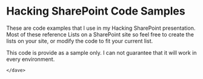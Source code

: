 Hacking SharePoint Code Samples
====================

These are code examples that I use in my Hacking SharePoint 
presentation.  Most of these reference Lists on a SharePoint 
site so feel free to create the lists on your site, or modify
the code to fit your current list.

This code is provide as a sample only.  I can not guarantee that
it will work in every environment.

```</dave>```